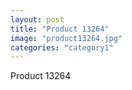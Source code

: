 ```yaml
---
layout: post
title: "Product 13264"
image: "product13264.jpg"
categories: "category1"
---
```

Product 13264
